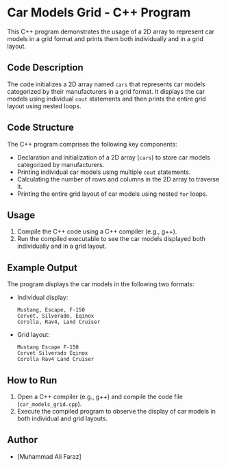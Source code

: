 # Car Models Grid - C++ Program

This C++ program demonstrates the usage of a 2D array to represent car models in a grid format and prints them both individually and in a grid layout.

## Code Description

The code initializes a 2D array named `cars` that represents car models categorized by their manufacturers in a grid format. It displays the car models using individual `cout` statements and then prints the entire grid layout using nested loops.

## Code Structure

The C++ program comprises the following key components:

- Declaration and initialization of a 2D array (`cars`) to store car models categorized by manufacturers.
- Printing individual car models using multiple `cout` statements.
- Calculating the number of rows and columns in the 2D array to traverse it.
- Printing the entire grid layout of car models using nested `for` loops.

## Usage

1. Compile the C++ code using a C++ compiler (e.g., g++).
2. Run the compiled executable to see the car models displayed both individually and in a grid layout.

## Example Output

The program displays the car models in the following two formats:

- Individual display:

    ```
    Mustang, Escape, F-150
    Corvet, Silverado, Eqinox
    Corolla, Rav4, Land Cruiser
    ```

- Grid layout:

    ```
    Mustang Escape F-150
    Corvet Silverado Eqinox
    Corolla Rav4 Land Cruiser
    ```

## How to Run

1. Open a C++ compiler (e.g., g++) and compile the code file (`car_models_grid.cpp`).
2. Execute the compiled program to observe the display of car models in both individual and grid layouts.

## Author

- [Muhammad Ali Faraz] 

